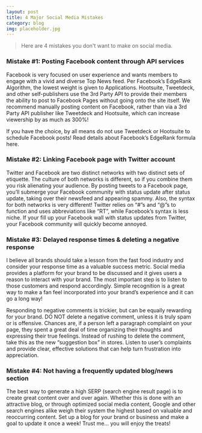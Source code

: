 ```yaml
---
layout: post
title: 4 Major Social Media Mistakes
category: blog
img: placeholder.jpg
---
```

	
> Here are 4 mistakes you don't want to make on social media.

### Mistake #1: Posting Facebook content through API services

Facebook is very focused on user experience and wants members to engage with a vivid and diverse Top News feed. Per Facebook’s EdgeRank Algorithm, the lowest weight is given to Applications. Hootsuite, Tweetdeck, and other self-publishers use the 3rd Party API to provide their members the ability to post to Facebook Pages without going onto the site itself. We recommend manually posting content on Facebook, rather than via a 3rd Party API publisher like Tweetdeck and Hootsuite, which can increase viewership by as much as 300%!

If you have the choice, by all means do not use Tweetdeck or Hootsuite to schedule Facebook posts! Read details about Facebook’s EdgeRank formula here.

 

### Mistake #2: Linking Facebook page with Twitter account

Twitter and Facebook are two distinct networks with two distinct sets of etiquette. The culture of both networks is different, so if you combine them you risk alienating your audience. By posting tweets to a Facebook page, you’ll submerge your Facebook community with status update after status update, taking over their newsfeed and appearing spammy. Also, the syntax for both networks is very different! Twitter relies on “#”s and “@”s to function and uses abbreviations like “RT”, while Facebook’s syntax is less niche. If your fill up your Facebook wall with status updates from Twitter, your Facebook community will quickly become annoyed.

 

### Mistake #3: Delayed response times & deleting a negative response

I believe all brands should take a lesson from the fast food industry and consider your response time as a valuable success metric. Social media provides a platform for your brand to be discussed and it gives users a reason to interact with your brand. The most important step is to listen to those customers and respond accordingly. Simple recognition is a great way to make a fan feel incorporated into your brand’s experience and it can go a long way!

Responding to negative comments is trickier, but can be equally rewarding for your brand. DO NOT delete a negative comment, unless it is truly spam or is offensive. Chances are, if a person left a paragraph complaint on your page, they spent a great deal of time organizing their thoughts and expressing their true feelings. Instead of rushing to delete the comment, take this as the new “suggestion box” in stores. Listen to user’s complaints and provide clear, effective solutions that can help turn frustration into appreciation.

 

### Mistake #4: Not having a frequently updated blog/news section

The best way to generate a high SERP (search engine result page) is to create great content over and over again. Whether this is done with an attractive blog, or through optimized social media content, Google and other search engines alike weigh their system the highest based on valuable and reoccurring content. Set up a blog for your brand or business and make a goal to update it once a week! Trust me… you will enjoy the treats!
